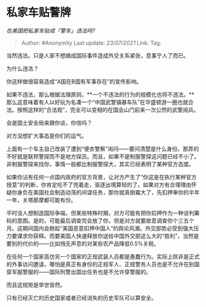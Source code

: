 # 私家车贴警牌
*在美国把私家车贴成「警车」违法吗?*

> Author: #Anonymity
> Last update: *23/07/2021*
> Link:
> Tag:

当然违法。只是人家不想搞成国际事件造成外交关系紧张，息事宁人了而已。

为什么违法？

你这样做很容易造成“A国在B国有军事存在”的宣传影响。

如果不违法，那么根据法理原则，**一个不违法的行为的规模化也将不违法。**那么这意味着有人以好玩为名凑一个“中国武警镇暴车队”在华盛顿游一圈也就合法。按照这样的“合法观”，完全可以变相的在国会山门前来一次公然的武警阅兵。

会是国土安全局来跟你谈，你信吗？

对方没想扩大事态是你们的运气。

上面有一个车主自己改装了遭到“便衣警察”询问——要问清楚是什么身份。那弄的不好就是联邦警探而不是地方探员。而且，如果不是制服警探这问题已经不小了。非制服警探来找你，事情一般都比制服警探大，其实已经表明了某种官方态度。

如果你沾有任何一点国内政府的官方背景，让对方产生了“你这是在执行某种官方授意”的判断，你肯定吃不了兜着走，驱逐出境算轻的了。如果对方有合理理由怀疑你身负在美国社会制造动荡的间谍任务，那你就真倒霉大了，先扣押审你的半年一年，关塔那摩都可能有份。

平时没人想制造国际争端，但某些特殊时期，对方可能有把你扣押作为一种谈判筹码的意图。是的，可能最后调查完会放了你，但是对方就要故意调查你个三五个月。这期间国内会掀起“美国恶意扣押中国人”的舆论风潮。外交部势必受到强大压力要谋求你获释。而要美国人快速释放你送给中国外交部这么大的“胜利”，当然是要别的代价的——比如悄无声息的对某些农产品降低0.5%关税。

在任何一个国家高仿另一个国家的正规武装人员都是愚蠢行为。实际上除非是正式的外事访问邀请，哪怕是真正有身份的正规军人、正规警务人员也是不允许在别国穿军服警服的——国际刑警出国出任务也是不允许穿警服的。

而且这规矩是举世皆然。

只有已经灭亡的历史国家或者已经消失的历史军队可以算安全。
